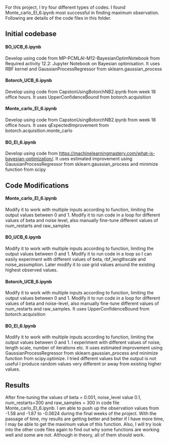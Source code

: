 For this project, I try four different types of codes. I found Monte_carlo_EI_6.ipynb most successful in finding maximum observation. Following are details of the code files in this folder. 
 
## Initial codebase 

#### BO_UCB_6.ipynb
Develop using code from MP-PCMLAI-M12-BayesianOptimNotebook from Required activity 12.2: Jupyter Notebook on Bayesian optimisation. It uses RBF kernel and GaussianProcessRegressor from sklearn.gaussian_process 

#### Botorch_UCB_6.ipynb  
Develop using code from CapstonUsingBotorchNB2.ipynb from week 18 office hours. It uses UpperConfidenceBound from botorch.acquisition 

#### Monte_carlo_EI_6.ipynb 
Develop using code from CapstonUsingBotorchNB2.ipynb from week 18 office hours. It uses  qExpectedImprovement from botorch.acquisition.monte_carlo 

#### BO_EI_6.ipynb 
Develop using code from https://machinelearningmastery.com/what-is-bayesian-optimization/. It uses estimated improvement using GaussianProcessRegressor from sklearn.gaussian_process and minimize function from scipy 


## Code Modifications 

#### Monte_carlo_EI_6.ipynb 
Modify it to work with multiple inputs according to function, limiting the output values between 0 and 1. Modify it to run code in a loop for different values of beta and noise level, also manually fine-tune different values of num_restarts and raw_samples 

#### BO_UCB_6.ipynb  
Modify it to work with multiple inputs according to function, limiting the output values between 0 and 1. Modify it to run code in a loop so I can easily experiment with different values of beta, rbf_lengthscale and noise_assumption.  Later modify it to use grid values around the existing highest observed values. 

#### Botorch_UCB_6.ipynb 
Modify it to work with multiple inputs according to function, limiting the output values between 0 and 1. Modify it to run code in a loop for different values of beta and noise-level, also manually fine-tune different values of num_restarts and raw_samples. It uses UpperConfidenceBound from botorch.acquisition 

#### BO_EI_6.Ipynb 
Modify it to work with multiple inputs according to function, limiting the output values between 0 and 1. I experiment with different values of noise, length scale, number of iterations etc. It uses estimated improvement using GaussianProcessRegressor from sklearn.gaussian_process and minimize function from scipy.optimize. I tried different values but the output is not useful I produce random values very different or away from existing higher values. 
 
## Results 
After fine-tuning the values of beta = 0.001, noise_level value 0.1, num_restarts=300 and raw_samples = 300 in code file Monte_carlo_EI_6.ipynb. I am able to push up the observation values from -1.58 and -1.87 to -0.0624 during the final weeks of the project. With the passage of time, my results are getting better and better if I have more time, I may be able to get the maximum value of this function. Also, I will try look into the other code files again to find out why some functions are working well and some are not. Although in theory, all of them should work. 
